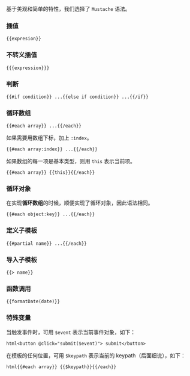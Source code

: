 基于美观和简单的特性，我们选择了 `Mustache` 语法。


### 插值

```
{{expresion}}
```

### 不转义插值

```
{{{expression}}}
```

### 判断

```{{#if condition}} ...{{else if condition}} ...{{/if}}```

### 循环数组

```{{#each array}} ...{{/each}}```

如果需要用数组下标，加上 `:index`。

```{{#each array:index}} ...{{/each}}```

如果数组的每一项是基本类型，则用 `this` 表示当前项。

```{{#each array}} {{this}}{{/each}}```

### 循环对象

在实现**循环数组**的时候，顺便实现了循环对象，因此语法相同。

```{{#each object:key}} ...{{/each}}```

### 定义子模板

```{{#partial name}} ...{{/each}}```

### 导入子模板

```{{> name}}```

### 函数调用

```{{formatDate(date)}}```

### 特殊变量

当触发事件时，可用 `$event` 表示当前事件对象，如下：

```html<button @click="submit($event)"> submit</button>```

在模板的任何位置，可用 `$keypath` 表示当前的 keypath（后面细说），如下：

```html{{#each array}} {{$keypath}}{{/each}}```
